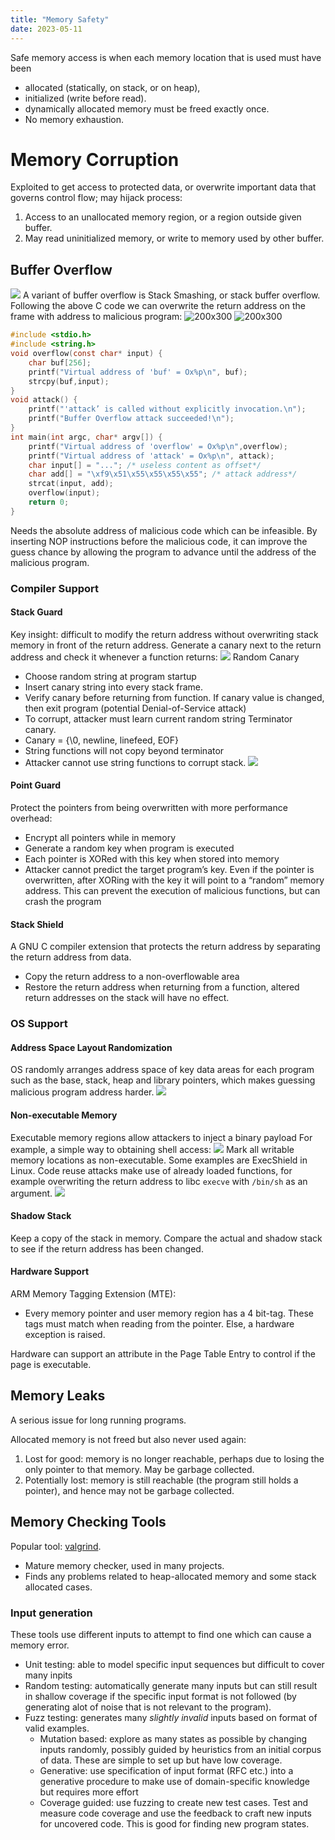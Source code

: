 ```yaml
---
title: "Memory Safety"
date: 2023-05-11
---
```

Safe memory access is when each memory location that is used must have been
- allocated (statically, on stack, or on heap),
- initialized (write before read).
- dynamically allocated memory must be freed exactly once.
- No memory exhaustion.
# Memory Corruption
Exploited to get access to protected data, or overwrite important data that governs control flow; may hijack process:
1. Access to an unallocated memory region, or a region outside given buffer.
2. May read uninitialized memory, or write to memory used by other buffer.
## Buffer Overflow
![](Pics/Pasted%20image%2020230911011103.png)
A variant of buffer overflow is Stack Smashing, or stack buffer overflow. Following the above C code we can  overwrite the return address on the frame with address to malicious program:
![200x300](Pics/Pasted%20image%2020230920231925.png)  ![200x300](Pics/Pasted%20image%2020230920232012.png)
```c
#include <stdio.h>  
#include <string.h>  
void overflow(const char* input) {  
	char buf[256];  
	printf("Virtual address of 'buf' = Ox%p\n", buf);  
	strcpy(buf,input);  
}  
void attack() {  
	printf("'attack’ is called without explicitly invocation.\n");  
	printf("Buffer Overflow attack succeeded!\n");  
}  
int main(int argc, char* argv[]) {  
	printf("Virtual address of 'overflow' = Ox%p\n",overflow);  
	printf("Virtual address of 'attack' = Ox%p\n", attack);  
	char input[] = "..."; /* useless content as offset*/  
	char add[] = "\xf9\x51\x55\x55\x55\x55"; /* attack address*/  
	strcat(input, add);  
	overflow(input);  
	return 0;  
}
```

Needs the absolute address of malicious code which can be infeasible. By inserting NOP instructions before the malicious code, it can improve the guess chance by allowing the program to advance until the address of the malicious program.
### Compiler Support
#### Stack Guard
Key insight: difficult to modify the return address without overwriting stack memory in front of the return address. Generate a canary next to the return address and check it whenever a function returns:
![](Pics/Pasted%20image%2020230920233534.png)
Random Canary
- Choose random string at program startup
- Insert canary string into every stack frame.
- Verify canary before returning from function. If canary value is changed, then exit program (potential Denial-of-Service attack)
 - To corrupt, attacker must learn current random string
Terminator canary.
- Canary = {\0, newline, linefeed, EOF}
- String functions will not copy beyond terminator
- Attacker cannot use string functions to corrupt stack.
![](Pics/Pasted%20image%2020230921003100.png)
#### Point Guard
Protect the pointers from being overwritten with more performance overhead:
- Encrypt all pointers while in memory
- Generate a random key when program is executed
- Each pointer is XORed with this key when stored into memory
- Attacker cannot predict the target program’s key. Even if the pointer is overwritten, after XORing with the key it will point to a “random” memory address. This can prevent the execution of malicious functions, but can crash the program
#### Stack Shield
A GNU C compiler extension that protects the return address by separating the return address from data.
- Copy the return address to a non-overflowable area
- Restore the return address when returning from a function, altered return addresses on the stack will have no effect.
### OS Support
#### Address Space Layout Randomization
OS randomly arranges address space of key data areas for each program such as the base, stack, heap and library pointers, which makes guessing malicious program address harder.
![](Pics/Pasted%20image%2020230921003943.png)
#### Non-executable Memory
Executable memory regions allow attackers to inject a binary payload
For example, a simple way to obtaining shell access:
![](Pics/Pasted%20image%2020230911011702.png)
Mark all writable memory locations as non-executable. Some examples are ExecShield in Linux.
Code reuse attacks make use of already loaded functions, for example overwriting the return address to libc `execve` with `/bin/sh` as an argument.
![](Pics/Pasted%20image%2020230921004246.png)
#### Shadow Stack
Keep a copy of the stack in memory. Compare the actual and shadow stack to see if the return address has been changed.
#### Hardware Support
ARM Memory Tagging Extension (MTE):
- Every memory pointer and user memory region has a 4 bit-tag. These tags must match when reading from the pointer. Else, a hardware exception is raised.

Hardware can support an attribute in the Page Table Entry to control if the page is executable.
## Memory Leaks
A serious issue for long running programs.

Allocated memory is not freed but also never used again:
1. Lost for good: memory is no longer reachable, perhaps due to losing the only pointer to that memory. May be garbage collected.
2. Potentially lost: memory is still reachable (the program still holds a pointer), and hence may not be garbage collected. 
## Memory Checking Tools
Popular tool: [valgrind](http://valgrind.org/).
- Mature memory checker, used in many projects.
- Finds any problems related to heap-allocated memory and some stack allocated cases.
### Input generation
These tools use different inputs to attempt to find one which can cause a memory error.
- Unit testing: able to model specific input sequences but difficult to cover many inpits
- Random testing: automatically generate many inputs but can still result in shallow coverage if the specific input format is not followed (by generating alot of noise that is not relevant to the program).
- Fuzz testing: generates many *slightly invalid* inputs based on format of valid examples. 
	- Mutation based: explore as many states as possible by changing inputs randomly, possibly guided by heuristics from an initial corpus of data. These are simple to set up but have low coverage.
	- Generative: use specification of input format (RFC etc.) into a generative procedure to make use of domain-specific knowledge but requires more effort
	- Coverage guided: use fuzzing to create new test cases. Test and measure code coverage and use the feedback to craft new inputs for uncovered code. This is good for finding new program states.